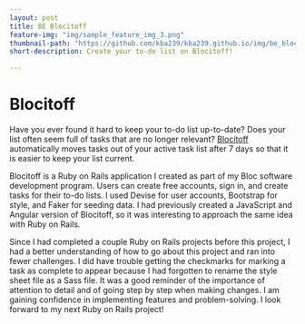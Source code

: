 ```yaml
---
layout: post
title: BE Blocitoff
feature-img: "img/sample_feature_img_3.png"
thumbnail-path: "https://github.com/kba239/kba239.github.io/img/be_blocitoff_icon.png"
short-description: Create your to-do list on Blocitoff!

---
```


# Blocitoff
Have you ever found it hard to keep your to-do list up-to-date? Does your list often seem full of tasks that are no longer relevant? [Blocitoff](https://github.com/kba239/bEBlocitoff) automatically moves tasks out of your active task list after 7 days so that it is easier to keep your list current.

Blocitoff is a Ruby on Rails application I created as part of my Bloc software development program. Users can create free accounts, sign in, and create tasks for their to-do lists. I used Devise for user accounts, Bootstrap for style, and Faker for seeding data. I had previously created a JavaScript and Angular version of Blocitoff, so it was interesting to approach the same idea with Ruby on Rails.

Since I had completed a couple Ruby on Rails projects before this project, I had a better understanding of how to go about this project and ran into fewer challenges. I did have trouble getting the checkmarks for marking a task as complete to appear because I had forgotten to rename the style sheet file as a Sass file. It was a good reminder of the importance of attention to detail and of going step by step when making changes. I am gaining confidence in implementing features and problem-solving. I look forward to my next Ruby on Rails project!
